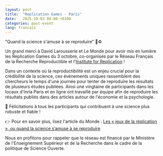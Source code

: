 ```yaml
---
layout: post
title:  "Replication Games - Paris"
date:   2025-10-03 08:00 +0100
categories: past-event
lang: francais
---
```



"Quand la science s'amuse à se reproduire" 🔬♻️

Un grand merci à David Larousserie et Le Monde pour avoir mis en lumière les Replication Games du 3 octobre, co-organisés par le Réseau Français de la Recherche Reproductible et l'[Institute for Replication](https://i4replication.org/games.html) !

Dans un contexte où la reproductibilité est un enjeu crucial pour la crédibilité de la science, ces événements uniques rassemblent des chercheurs le temps d'une journée pour tenter de reproduire les résultats de plusieurs études publiées.
Ainsi une vingtaine de participants dans les locaux d'Inria Paris et en ligne ont travaillé par équipe afin de reproduire les résultats publiés dans des articles autour de l'économie et la psychologie. 

👏 Félicitations à tous les participants qui contribuent à une science plus robuste et fiable !

👉 Pour en savoir plus, lisez l'article du Monde : 
[Les « jeux de la réplication », ou quand la science s’amuse à se reproduire](https://www.lemonde.fr/sciences/article/2025/10/16/les-jeux-de-la-replication-ou-quand-la-science-s-amuse-a-se-reproduire_6647099_1650684.html)

Nous en profitons pour rappeler que le réseau est financé par le Ministère de l'Enseignement Supérieur et de la Recherche dans le cadre de la politique de Science Ouverte.
